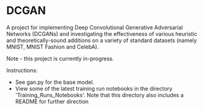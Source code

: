 # DCGAN

A project for implementing Deep Convolutional Generative Adversarial Networks (DCGANs) and investigating the effectiveness of various heuristic and theoretically-sound additions on a variety of standard datasets (namely MNIST, MNIST Fashion and CelebA).

Note - this project is currently in-progress.

Instructions:
- See gan.py for the base model.
- View some of the latest training run notebooks in the directory 'Training_Runs_Notebooks'. Note that this directory also includes a README for further direction
